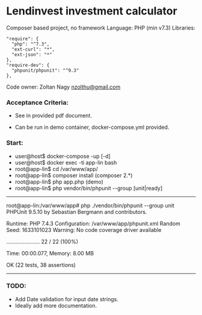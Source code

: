 # Lendinvest investment calculator

Composer based project, no framework
Language: PHP (min v7.3)
Libraries:
```
"require": {
  "php": "^7.3",
  "ext-curl": "*",
  "ext-json": "*"
},
"require-dev": {
  "phpunit/phpunit": "^9.3"
},
```

Code owner: Zoltan Nagy <nzolthu@gmail.com> 

### Acceptance Criteria:
- See in provided pdf document.

- Can be run in demo container, docker-compose.yml provided. 

### Start:

- user@host$ docker-compose -up [-d]
- user@host$ docker exec -ti app-lin bash
- root@app-lin$ cd /var/www/app/
- root@app-lin$ composer install (composer 2.*)
- root@app-lin$ php app.php (demo)
- root@app-lin$ php vendor/bin/phpunit --group [unit|ready]
__________________________________________________________________________________________
root@app-lin:/var/www/app# php ./vendor/bin/phpunit --group unit
PHPUnit 9.5.10 by Sebastian Bergmann and contributors.

Runtime:       PHP 7.4.3
Configuration: /var/www/app/phpunit.xml
Random Seed:   1633101023
Warning:       No code coverage driver available

......................                                            22 / 22 (100%)

Time: 00:00.077, Memory: 8.00 MB

OK (22 tests, 38 assertions)
__________________________________________________________________________________________

### TODO:

- Add Date validation for input date strings.
- Ideally add more documentation.
